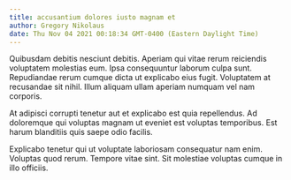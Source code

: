 ```yaml
---
title: accusantium dolores iusto magnam et
author: Gregory Nikolaus
date: Thu Nov 04 2021 00:18:34 GMT-0400 (Eastern Daylight Time)
---
```

Quibusdam debitis nesciunt debitis. Aperiam qui vitae rerum reiciendis voluptatem molestias eum. Ipsa consequuntur laborum culpa sunt. Repudiandae rerum cumque dicta ut explicabo eius fugit. Voluptatem at recusandae sit nihil. Illum aliquam ullam aperiam numquam vel nam corporis.

 At adipisci corrupti tenetur aut et explicabo est quia repellendus. Ad doloremque qui voluptas magnam ut eveniet est voluptas temporibus. Est harum blanditiis quis saepe odio facilis.

 Explicabo tenetur qui ut voluptate laboriosam consequatur nam enim. Voluptas quod rerum. Tempore vitae sint. Sit molestiae voluptas cumque in illo officiis.